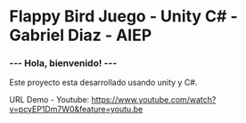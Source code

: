 # Flappy Bird Juego - Unity C# - Gabriel Diaz - AIEP

### --- Hola, bienvenido! ---

Este proyecto esta desarrollado usando unity y C#. 

URL Demo - Youtube: https://www.youtube.com/watch?v=pcyEP1Dm7W0&feature=youtu.be